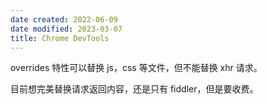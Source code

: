```yaml
---
date created: 2022-06-09
date modified: 2023-03-07
title: Chrome DevTools
---
```


overrides 特性可以替换 js，css 等文件，但不能替换 xhr 请求。

目前想完美替换请求返回内容，还是只有 fiddler，但是要收费。
